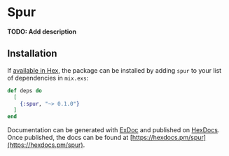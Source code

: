 # Spur

**TODO: Add description**

## Installation

If [available in Hex](https://hex.pm/docs/publish), the package can be installed
by adding `spur` to your list of dependencies in `mix.exs`:

```elixir
def deps do
  [
    {:spur, "~> 0.1.0"}
  ]
end
```

Documentation can be generated with [ExDoc](https://github.com/elixir-lang/ex_doc)
and published on [HexDocs](https://hexdocs.pm). Once published, the docs can
be found at [https://hexdocs.pm/spur](https://hexdocs.pm/spur).

